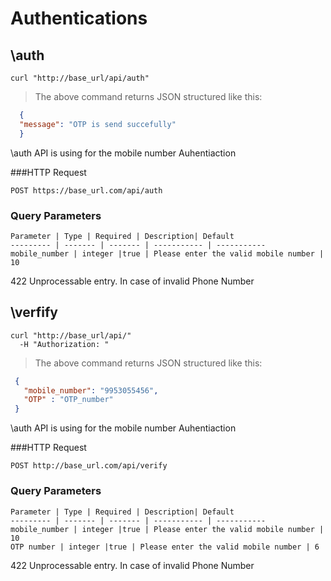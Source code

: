 # Authentications

## \auth

```shell
curl "http://base_url/api/auth" 
```

> The above command returns JSON structured like this:

```json
  {
  "message": "OTP is send succefully"
  }
```

\auth API is using for the mobile number Auhentiaction

###HTTP Request

`POST https://base_url.com/api/auth`

### Query Parameters

    Parameter | Type | Required | Description| Default
    --------- | ------- | ------- | ----------- | -----------
    mobile_number | integer |true | Please enter the valid mobile number | 10
 
<aside class="warning"> 422 	Unprocessable entry.  In case of invalid Phone Number</aside>


## \verfify

```shell
curl "http://base_url/api/"
  -H "Authorization: " 
```

> The above command returns JSON structured like this:

```json
 {
   "mobile_number": "9953055456",
   "OTP" : "OTP_number"
 }
```

\auth API is using for the mobile number Auhentiaction

###HTTP Request

`POST http://base_url.com/api/verify`

### Query Parameters

    Parameter | Type | Required | Description| Default
    --------- | ------- | ------- | ----------- | -----------
    mobile_number | integer |true | Please enter the valid mobile number | 10
    OTP number | integer |true | Please enter the valid mobile number | 6
 
<aside class="warning">422 	Unprocessable entry.  In case of invalid Phone Number</aside>

